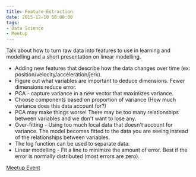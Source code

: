 ```yaml
---
title: Feature Extraction
date: 2015-12-10 18:00:00
tags:
- Data Science
- Meetup
---
```

Talk about how to turn raw data into features to use in learning and modelling and a short presentation on linear modelling.
- Adding new features that describe how the data changes over time (ex: position/velocity/acceleration/jerk).
- Figure out what variables are important to deduce dimensions.  Fewer dimensions reduce error.
- PCA - capture variance in a new vector that maximizes variance.
- Choose components based on proportion of variance (How much variance does this data account for?)
- PCA may make things worse!  There may be too many relationships between variables and we don't want to lose any.
- Over-fitting - Using too much local data that doesn't account for variance.  The model becomes fitted to the data you are seeing instead of the relationships between variables.
- The log function can be used to separate data.
- Linear modelling - Fit a line to minimize the amount of error.  Best if the error is normally distributed (most errors are zero).

[Meetup Event](http://www.meetup.com/Waterloo-Data-Science/events/227172091/)